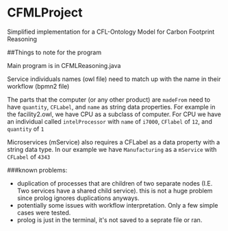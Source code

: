 # CFMLProject
Simplified implementation for a CFL-Ontology Model for Carbon Footprint Reasoning

##Things to note for the program

Main program is in CFMLReasoning.java

Service individuals names (owl file) need to match up with the name in their workflow (bpmn2 file)

The parts that the computer (or any other product) are `madeFrom` need to have `quantity`, `CFLabel`, and `name` as string data properties.
For example in the facility2.owl, we have CPU as a subclass of computer. For CPU we have an individual called `intelProcessor` with `name` of `i7000`, `CFlabel` of `12`, and `quantity` of `1`

Microservices (mService) also requires a CFLabel as a data property with a string data type.
In our example we have `Manufacturing` as a `mService` with `CFLabel` of `4343`


###known problems:
- duplication of processes that are children of two separate nodes (I.E. Two services have a shared child service). this is not a huge problem since prolog ignores duplications anyways.
- potentially some issues with workflow interpretation. Only a few simple cases were tested.
- prolog is just in the terminal, it's not saved to a seprate file or ran.
